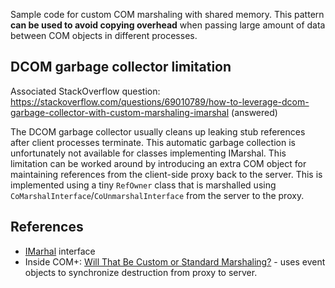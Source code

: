 Sample code for custom COM marshaling with shared memory. This pattern **can be used to avoid copying overhead** when passing large amount of data between COM objects in different processes.

## DCOM garbage collector limitation
Associated StackOverflow question: https://stackoverflow.com/questions/69010789/how-to-leverage-dcom-garbage-collector-with-custom-marshaling-imarshal (answered)

The DCOM garbage collector usually cleans up leaking stub references after client processes terminate. This automatic garbage collection is unfortunately not available for classes implementing IMarshal. This limitation can be worked around by introducing an extra COM object for maintaining references from the client-side proxy back to the server. This is implemented using a tiny `RefOwner` class that is marshalled using `CoMarshalInterface`/`CoUnmarshalInterface` from the server to the proxy.

## References
* [IMarhal](https://learn.microsoft.com/en-us/windows/win32/api/objidl/nn-objidl-imarshal) interface
* Inside COM+: [Will That Be Custom or Standard Marshaling?](https://thrysoee.dk/InsideCOM+/ch14c.htm) - uses event objects to synchronize destruction from proxy to server.
